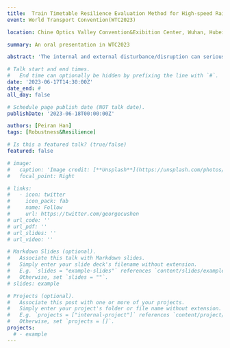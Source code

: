 ```yaml
---
title:  Train Timetable Resilience Evaluation Method for High-speed Railway
event: World Transport Convention(WTC2023)

location: Chine Optics Valley Convention&Exibition Center, Wuhan, Hubei, China

summary: An oral presentation in WTC2023

abstract: 'The internal and external disturbance/disruption can seriously affect on-line performance of train timetable, so quantifying the robustness of timetable has a profound impact on high-speed railway operation. With the concept and its influencing factors, a scenario-based comprehensive evaluation framework, the optimization approach for  timetable structure and slack time is addressed to evaluate and enhance robustness.'

# Talk start and end times.
#   End time can optionally be hidden by prefixing the line with `#`.
date: '2023-06-17T14:30:00Z'
date_end: #
all_day: false

# Schedule page publish date (NOT talk date).
publishDate: '2023-06-18T00:00:00Z'

authors: [Peiran Han]
tags: [Robustness&Resilience]

# Is this a featured talk? (true/false)
featured: false

# image:
#   caption: 'Image credit: [**Unsplash**](https://unsplash.com/photos/bzdhc5b3Bxs)'
#   focal_point: Right

# links:
#   - icon: twitter
#     icon_pack: fab
#     name: Follow
#     url: https://twitter.com/georgecushen
# url_code: ''
# url_pdf: ''
# url_slides: ''
# url_video: ''

# Markdown Slides (optional).
#   Associate this talk with Markdown slides.
#   Simply enter your slide deck's filename without extension.
#   E.g. `slides = "example-slides"` references `content/slides/example-slides.md`.
#   Otherwise, set `slides = ""`.
# slides: example

# Projects (optional).
#   Associate this post with one or more of your projects.
#   Simply enter your project's folder or file name without extension.
#   E.g. `projects = ["internal-project"]` references `content/project/deep-learning/index.md`.
#   Otherwise, set `projects = []`.
projects:
  # - example
---
```


<!-- {{% callout note %}}
Click on the **Slides** button above to view the built-in slides feature.
{{% /callout %}}

Slides can be added in a few ways:

- **Create** slides using Hugo Blox Builder's [_Slides_](https://docs.hugoblox.com/reference/content-types/) feature and link using `slides` parameter in the front matter of the talk file
- **Upload** an existing slide deck to `static/` and link using `url_slides` parameter in the front matter of the talk file
- **Embed** your slides (e.g. Google Slides) or presentation video on this page using [shortcodes](https://docs.hugoblox.com/reference/markdown/).

Further event details, including [page elements](https://docs.hugoblox.com/reference/markdown/) such as image galleries, can be added to the body of this page. -->
